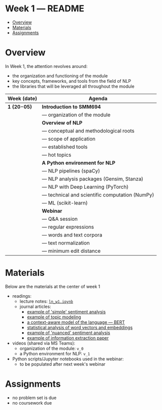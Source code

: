 Week 1 ― README
===============

<!-- vim-markdown-toc GFM -->

* [Overview](#overview)
* [Materials](#materials)
* [Assignments](#assignments)

<!-- vim-markdown-toc -->


Overview
========

In Week 1, the attention revolves around:

+ the organization and functioning of the module
+ key concepts, frameworks, and tools from the field of NLP
+ the libraries that will be leveraged all throughout the module


| Week (date)     | Agenda                                                                 |
|-----------------|------------------------------------------------------------------------|
| **1 (20-05)**   | **Introduction to SMM694**                                             |
|                 | ― organization of the module                                           |
|                 | **Overview of NLP**                                                    |
|                 | ― conceptual and methodological roots                                  |
|                 | ― scope of application                                                 |
|                 | ― established tools                                                    |
|                 | ― hot topics                                                           |
|                 | **A Python environment for NLP**                                       |
|                 | ― NLP pipelines (spaCy)                                                |
|                 | ― NLP analysis packages (Gensim, Stanza)                               |
|                 | ― NLP with Deep Learning (PyTorch)                                     |
|                 | ― technical and scientific computation (NumPy)                         |
|                 | ― ML (scikit-learn)                                                    |
|                 | **Webinar**                                                            |
|                 | ― Q&A session                                                          |
|                 | ― regular expressions                                                  |
|                 | ― words and text corpora                                               |
|                 | ― text normalization                                                   |
|                 | ― minimum edit distance                                                |


Materials
=========

Below are the materials at the center of week 1

+ readings: 
  - lecture notes: [`ln_w1.ipynb`](week1/ln_1.ipynb)
  - journal articles:
      * [example of 'simple' sentiment analysis](https://srdas.github.io/Papers/chat_FINAL.pdf)
      * [example of topic modeling](https://www.amyzang.org/uploads/2/6/5/5/26555370/publication_huang_lehavy_zang_and_zheng_2018_ms.pdf)
      * [a context-aware model of the language ― BERT](https://arxiv.org/pdf/1810.04805.pdf?)
      * [statistical analysis of word vectors and embeddings](https://arxiv.org/pdf/1902.00496.pdf)
      * [example of 'nuanced' sentiment analysis](http://tinyurl.com/y722xzjg)
      * [example of information extraction paper](https://www.sciencedirect.com/science/article/pii/s187705091932071x)
+ videos (shared via MS Teams):
  - organization of the module: `v_0`
  - a Python environment for NLP: `v_1`
+ Python scripts/Jupyter notebooks used in the webinar:
  - to be populated after next week's webinar


Assignments
===========

+ no problem set is due
+ no coursework due
